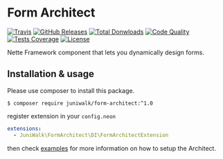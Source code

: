 Form Architect
==============

[![Travis](https://img.shields.io/travis/juniwalk/form-architect.svg?style=flat-square)](https://travis-ci.org/juniwalk/form-architect)
[![GitHub Releases](https://img.shields.io/github/release/juniwalk/form-architect.svg?style=flat-square)](https://github.com/juniwalk/form-architect/releases)
[![Total Donwloads](https://img.shields.io/packagist/dt/juniwalk/form-architect.svg?style=flat-square)](https://packagist.org/packages/juniwalk/form-architect)
[![Code Quality](https://img.shields.io/scrutinizer/g/juniwalk/form-architect.svg?style=flat-square)](https://scrutinizer-ci.com/g/juniwalk/form-architect/)
[![Tests Coverage](https://img.shields.io/scrutinizer/coverage/g/juniwalk/form-architect.svg?style=flat-square)](https://scrutinizer-ci.com/g/juniwalk/form-architect/)
[![License](https://img.shields.io/packagist/l/juniwalk/form-architect.svg?style=flat-square)](https://mit-license.org)

Nette Framework component that lets you dynamically design forms.

Installation & usage
--------------------

Please use composer to install this package.
```
$ composer require juniwalk/form-architect:^1.0
```

register extension in your `config.neon`
```yml
extensions:
  - JuniWalk\FormArchitect\DI\FormArchitectExtension
```

then check [examples](docs/examples) for more information on how to setup the Architect.
